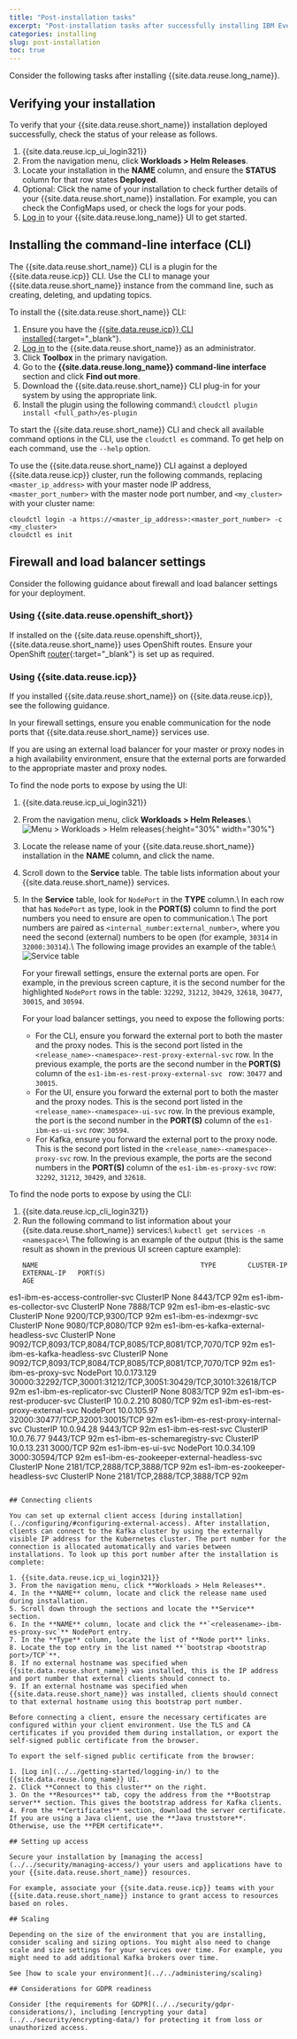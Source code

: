 ```yaml
---
title: "Post-installation tasks"
excerpt: "Post-installation tasks after successfully installing IBM Event Streams."
categories: installing
slug: post-installation
toc: true
---
```


Consider the following tasks after installing {{site.data.reuse.long_name}}.

## Verifying your installation

To verify that your {{site.data.reuse.short_name}} installation deployed successfully, check the status of your release as follows.

1. {{site.data.reuse.icp_ui_login321}}
3. From the navigation menu, click **Workloads > Helm Releases**.
4. Locate your installation in the **NAME** column, and ensure the **STATUS** column for that row states **Deployed**.
5. Optional: Click the name of your installation to check further details of your {{site.data.reuse.short_name}} installation. For example, you can check the ConfigMaps used, or check the logs for your pods.
6. [Log in](../../getting-started/logging-in) to your {{site.data.reuse.long_name}} UI to get started.

## Installing the command-line interface (CLI)

The {{site.data.reuse.short_name}} CLI is a plugin for the {{site.data.reuse.icp}} CLI. Use the CLI to manage your {{site.data.reuse.short_name}} instance from the command line, such as creating, deleting, and updating topics.

To install the {{site.data.reuse.short_name}} CLI:
1. Ensure you have the [{{site.data.reuse.icp}} CLI installed](https://www.ibm.com/support/knowledgecenter/SSBS6K_3.2.1/manage_cluster/install_cli.html){:target="_blank"}.
2. [Log in](../../getting-started/logging-in/) to the {{site.data.reuse.short_name}} as an administrator.
3. Click **Toolbox** in the primary navigation.
4. Go to the **{{site.data.reuse.long_name}} command-line interface** section and click **Find out more**.
5. Download the {{site.data.reuse.short_name}} CLI plug-in for your system by using the appropriate link.
6. Install the plugin using the following command:\\
   `cloudctl plugin install <full_path>/es-plugin`

To start the {{site.data.reuse.short_name}} CLI and check all available command options in the CLI, use the `cloudctl es` command. To get help on each command, use the `--help` option.

To use the {{site.data.reuse.short_name}} CLI against a deployed {{site.data.reuse.icp}} cluster, run the following commands, replacing `<master_ip_address>` with your master node IP address, `<master_port_number>` with the master node port number, and `<my_cluster>` with your cluster name:
```
cloudctl login -a https://<master_ip_address>:<master_port_number> -c <my_cluster>
cloudctl es init
```

## Firewall and load balancer settings

Consider the following guidance about firewall and load balancer settings for your deployment.

### Using {{site.data.reuse.openshift_short}}

If installed on the {{site.data.reuse.openshift_short}}, {{site.data.reuse.short_name}} uses OpenShift routes. Ensure your OpenShift [router](https://docs.openshift.com/container-platform/3.11/dev_guide/expose_service/expose_internal_ip_load_balancer.html){:target="_blank"} is set up as required.

### Using {{site.data.reuse.icp}}

If you installed {{site.data.reuse.short_name}} on {{site.data.reuse.icp}}, see the following guidance.

In your firewall settings, ensure you enable communication for the node ports that {{site.data.reuse.short_name}} services use.

If you are using an external load balancer for your master or proxy nodes in a high availability environment, ensure that the external ports are forwarded to the appropriate master and proxy nodes.

To find the node ports to expose by using the UI:

1. {{site.data.reuse.icp_ui_login321}}
2. From the navigation menu, click **Workloads > Helm Releases**.\\
   ![Menu > Workloads > Helm releases](../../../images/icp_menu_helmreleases.png "Screen capture showing how to select Workloads > Helm releases from navigation menu"){:height="30%" width="30%"}
3. Locate the release name of your {{site.data.reuse.short_name}} installation in the **NAME** column, and click the name.
4. Scroll down to the **Service** table. The table lists information about your {{site.data.reuse.short_name}} services.
5. In the **Service** table, look for `NodePort` in the **TYPE** column.\\
   In each row that has `NodePort` as type, look in the **PORT(S)** column to find the port numbers you need to ensure are open to communication.\\
   The port numbers are paired as `<internal_number:external_number>`, where you need the second (external) numbers to be open (for example, `30314` in `32000:30314`).\\
   The following image provides an example of the table:\\
   ![Service table](../../../images/service_nodeports201941.png "Screen capture showing service table with the NodePort types highlighted.")

   For your firewall settings, ensure the external ports are open. For example, in the previous screen capture, it is the second number for the highlighted `NodePort` rows in the table: `32292`, `31212`, `30429`, `32618`, `30477`, `30015`, and `30594`.

   For your load balancer settings, you need to expose the following ports:
   - For the CLI, ensure you forward the external port to both the master and the proxy nodes. This is the second port listed in the `<release_name>-<namespace>-rest-proxy-external-svc` row. In the previous example, the ports are the second number in the **PORT(S)** column of the `es1-ibm-es-rest-proxy-external-svc ` row: `30477` and `30015`.
   - For the UI, ensure you forward the external port to both the master and the proxy nodes. This is the second port listed in the `<release_name>-<namespace>-ui-svc` row. In the previous example, the port is the second number in the **PORT(S)** column of the `es1-ibm-es-ui-svc` row: `30594`.
   - For Kafka, ensure you forward the external port to the proxy node. This is the second port listed in the `<release_name>-<namespace>-proxy-svc` row. In the previous example, the ports are the second numbers in the **PORT(S)** column of the `es1-ibm-es-proxy-svc` row: `32292`, `31212`, `30429`, and `32618`.

To find the node ports to expose by using the CLI:

1. {{site.data.reuse.icp_cli_login321}}
2. Run the following command to list information about your {{site.data.reuse.short_name}} services:\\
   `kubectl get services -n <namespace>`\\
   The following is an example of the output (this is the same result as shown in the previous UI screen capture example):
   ```
   NAME                                         TYPE        CLUSTER-IP     EXTERNAL-IP   PORT(S)                                                           AGE
es1-ibm-es-access-controller-svc             ClusterIP   None           <none>        8443/TCP                                                          92m
es1-ibm-es-collector-svc                     ClusterIP   None           <none>        7888/TCP                                                          92m
es1-ibm-es-elastic-svc                       ClusterIP   None           <none>        9200/TCP,9300/TCP                                                 92m
es1-ibm-es-indexmgr-svc                      ClusterIP   None           <none>        9080/TCP,8080/TCP                                                 92m
es1-ibm-es-kafka-external-headless-svc       ClusterIP   None           <none>        9092/TCP,8093/TCP,8084/TCP,8085/TCP,8081/TCP,7070/TCP             92m
es1-ibm-es-kafka-headless-svc                ClusterIP   None           <none>        9092/TCP,8093/TCP,8084/TCP,8085/TCP,8081/TCP,7070/TCP             92m
es1-ibm-es-proxy-svc                         NodePort    10.0.173.129   <none>        30000:32292/TCP,30001:31212/TCP,30051:30429/TCP,30101:32618/TCP   92m
es1-ibm-es-replicator-svc                    ClusterIP   None           <none>        8083/TCP                                                          92m
es1-ibm-es-rest-producer-svc                 ClusterIP   10.0.2.210     <none>        8080/TCP                                                          92m
es1-ibm-es-rest-proxy-external-svc           NodePort    10.0.105.97    <none>        32000:30477/TCP,32001:30015/TCP                                   92m
es1-ibm-es-rest-proxy-internal-svc           ClusterIP   10.0.94.28     <none>        9443/TCP                                                          92m
es1-ibm-es-rest-svc                          ClusterIP   10.0.76.77     <none>        9443/TCP                                                          92m
es1-ibm-es-schemaregistry-svc                ClusterIP   10.0.13.231    <none>        3000/TCP                                                          92m
es1-ibm-es-ui-svc                            NodePort    10.0.34.109    <none>        3000:30594/TCP                                                    92m
es1-ibm-es-zookeeper-external-headless-svc   ClusterIP   None           <none>        2181/TCP,2888/TCP,3888/TCP                                        92m
es1-ibm-es-zookeeper-headless-svc            ClusterIP   None           <none>        2181/TCP,2888/TCP,3888/TCP                                        92m

   ```

## Connecting clients

You can set up external client access [during installation](../configuring/#configuring-external-access). After installation, clients can connect to the Kafka cluster by using the externally visible IP address for the Kubernetes cluster. The port number for the connection is allocated automatically and varies between installations. To look up this port number after the installation is complete:

1. {{site.data.reuse.icp_ui_login321}}
3. From the navigation menu, click **Workloads > Helm Releases**.
4. In the **NAME** column, locate and click the release name used during installation.
5. Scroll down through the sections and locate the **Service** section.
6. In the **NAME** column, locate and click the **`<releasename>-ibm-es-proxy-svc`** NodePort entry.
7. In the **Type** column, locate the list of **Node port** links.
8. Locate the top entry in the list named **`bootstrap <bootstrap port>/TCP`**.
8. If no external hostname was specified when {{site.data.reuse.short_name}} was installed, this is the IP address and port number that external clients should connect to.
9. If an external hostname was specified when {{site.data.reuse.short_name}} was installed, clients should connect to that external hostname using this bootstrap port number.

Before connecting a client, ensure the necessary certificates are configured within your client environment. Use the TLS and CA certificates if you provided them during installation, or export the self-signed public certificate from the browser.

To export the self-signed public certificate from the browser:

1. [Log in](../../getting-started/logging-in/) to the {{site.data.reuse.long_name}} UI.
2. Click **Connect to this cluster** on the right.
3. On the **Resources** tab, copy the address from the **Bootstrap server** section. This gives the bootstrap address for Kafka clients.
4. From the **Certificates** section, download the server certificate. If you are using a Java client, use the **Java truststore**. Otherwise, use the **PEM certificate**.

## Setting up access

Secure your installation by [managing the access](../../security/managing-access/) your users and applications have to your {{site.data.reuse.short_name}} resources.

For example, associate your {{site.data.reuse.icp}} teams with your {{site.data.reuse.short_name}} instance to grant access to resources based on roles.

## Scaling

Depending on the size of the environment that you are installing, consider scaling and sizing options. You might also need to change scale and size settings for your services over time. For example, you might need to add additional Kafka brokers over time.

See [how to scale your environment](../../administering/scaling)

## Considerations for GDPR readiness

Consider [the requirements for GDPR](../../security/gdpr-considerations/), including [encrypting your data](../../security/encrypting-data/) for protecting it from loss or unauthorized access.
